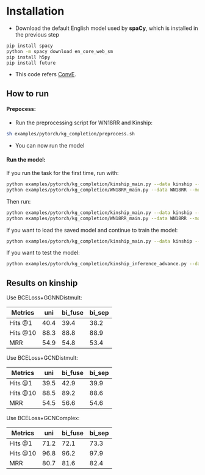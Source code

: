 Installation 
===========
+ Download the default English model used by **spaCy**, which is installed in the previous step 
```bash
pip install spacy
python -m spacy download en_core_web_sm
pip install h5py
pip install future
```

+ This code refers [ConvE](https://github.com/TimDettmers/ConvE).

How to run
----------

#### Prepocess:
+ Run the preprocessing script for WN18RR and Kinship: 
```bash
sh examples/pytorch/kg_completion/preprocess.sh
```
+ You can now run the model

#### Run the model:

If you run the task for the first time, run with:
```bash
python examples/pytorch/kg_completion/kinship_main.py --data kinship --model ggnn_distmult --preprocess
python examples/pytorch/kg_completion/WN18RR_main.py --data WN18RR --model gcn_distmult --lr 0.005 --preprocess
```
Then run:
```bash
python examples/pytorch/kg_completion/kinship_main.py --data kinship --model ggnn_distmult
python examples/pytorch/kg_completion/WN18RR_main.py --data WN18RR --model gcn_distmult --lr 0.005
```
If you want to load the saved model and continue to train the model:
```bash
python examples/pytorch/kg_completion/kinship_main.py --data kinship --model ggnn_distmult --resume
```
If you want to test the model:
```bash
python examples/pytorch/kg_completion/kinship_inference_advance.py --data kinship --model ggnn_distmult
```
Results on kinship
------------------

Use BCELoss+GGNNDistmult:

| Metrics  |    uni     |    bi_fuse   | bi_sep |
| -------- | ---------- | ------------ | ------ |
| Hits @1  |    40.4    |     39.4     |  38.2  |
| Hits @10 |    88.3    |     88.8     |  88.9  |
|   MRR    |    54.9    |     54.8     |  53.4  |

Use BCELoss+GCNDistmult:

| Metrics  |    uni     |    bi_fuse   | bi_sep |
| -------- | ---------- | ------------ | ------ |
| Hits @1  |    39.5    |     42.9     |  39.9  |
| Hits @10 |    88.5    |     89.2     |  88.6  |
|   MRR    |    54.5    |     56.6     |  54.6  |


Use BCELoss+GCNComplex:

| Metrics  |    uni     |    bi_fuse   | bi_sep |
| -------- | ---------- | ------------ | ------ |
| Hits @1  |    71.2    |     72.1     |  73.3  |
| Hits @10 |    96.8    |     96.2     |  97.9  |
|   MRR    |    80.7    |     81.6     |  82.4  |
